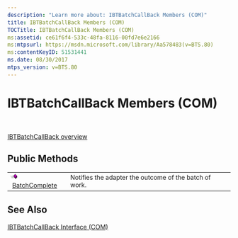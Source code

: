 ```yaml
---
description: "Learn more about: IBTBatchCallBack Members (COM)"
title: IBTBatchCallBack Members (COM)
TOCTitle: IBTBatchCallBack Members (COM)
ms:assetid: ce61f6f4-533c-48fa-8116-00fd7e6e2166
ms:mtpsurl: https://msdn.microsoft.com/library/Aa578483(v=BTS.80)
ms:contentKeyID: 51531441
ms.date: 08/30/2017
mtps_version: v=BTS.80
---
```


# IBTBatchCallBack Members (COM)

 

[IBTBatchCallBack overview](ibtbatchcallback-interface-com.md)

## Public Methods

<table>
<tbody>
<tr class="odd">
<td><img src="images/Aa562050.7398304a-180c-45ff-98a9-894581a54aa5(BTS.80).jpeg" alt="Icon that represents the BatchComplete method."/> <a href="ibtbatchcallback-batchcomplete-method-com.md">BatchComplete</a></td>
<td>Notifies the adapter the outcome of the batch of work.</td>
</tr>
</tbody>
</table>


## See Also

[IBTBatchCallBack Interface (COM)](ibtbatchcallback-interface-com.md)

